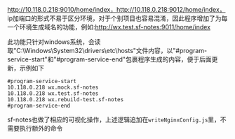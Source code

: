 http://10.118.0.218:9010/home/index，http://10.118.0.218:9012/home/index，
ip加端口的形式不易于区分环境，对于个别项目也容易混淆，因此程序增加了为每一个环境生成域名的功能，例如:http://wx.test.sf-notes:9011/home/index

此功能只针对windows系统，会读取"C:\\Windows\\System32\\drivers\\etc\\hosts"文件内容，以"#program-service-start"和"#program-service-end"包裹程序生成的内容，便于后面更新，示例如下

```
#program-service-start
10.118.0.218 wx.mock.sf-notes
10.118.0.218 wx.test.sf-notes
10.118.0.218 wx.rebuild-test.sf-notes
#program-service-end
```
sf-notes也做了相应的可视化操作，上述逻辑追加在`writeNginxConfig.js`里，不需要执行额外的命令

